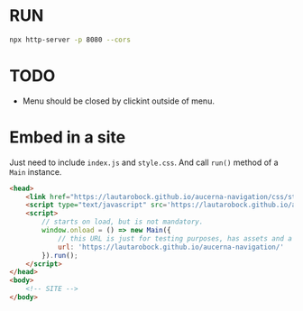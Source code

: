 # RUN
```bash
npx http-server -p 8080 --cors
```

# TODO

* Menu should be closed by clickint outside of menu.

# Embed in a site

Just need to include `index.js` and `style.css`. And call `run()` method of a `Main` instance.

```html
<head>
    <link href="https://lautarobock.github.io/aucerna-navigation/css/style.css" rel="stylesheet">
    <script type="text/javascript" src='https://lautarobock.github.io/aucerna-navigation/src/index.js'></script>
    <script>
        // starts on load, but is not mandatory.
        window.onload = () => new Main({
            // this URL is just for testing purposes, has assets and a mock configuration
            url: 'https://lautarobock.github.io/aucerna-navigation/'
        }).run();
    </script>
</head>
<body>
    <!-- SITE -->
</body>
```